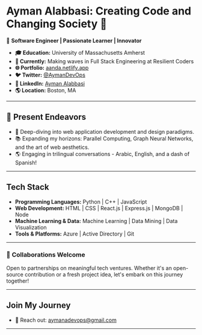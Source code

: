 # **Ayman Alabbasi: Creating Code and Changing Society 🌌**

🚀 **Software Engineer | Passionate Learner | Innovator**

- **🎓 Education:** University of Massachusetts Amherst
- **💼 Currently:** Making waves in Full Stack Engineering at Resilient Coders
- **🌐 Portfolio:** [aanda.netlify.app](https://aanda.netlify.app/)
- **🐦 Twitter:** [@AymanDevOps](https://twitter.com/AymanDevOps)
- **📧 LinkedIn:** [Ayman Alabbasi](https://linkedin.com/in/aymanalabbasi)
- **🌎 Location:** Boston, MA

---

## 🚀 **Present Endeavors**

- 🔧 Deep-diving into web application development and design paradigms.
- 📚 Expanding my horizons: Parallel Computing, Graph Neural Networks, and the art of web aesthetics.
- 🌎 Engaging in trilingual conversations - Arabic, English, and a dash of Spanish!

---

## **Tech Stack**

- **Programming Languages:** Python | C++ | JavaScript
- **Web Development:** HTML | CSS | React.js | Express.js | MongoDB | Node
- **Machine Learning & Data:** Machine Learning | Data Mining | Data Visualization
- **Tools & Platforms:** Azure | Active Directory | Git

---

### 🤝 **Collaborations Welcome**

Open to partnerships on meaningful tech ventures. Whether it's an open-source contribution or a fresh project idea, let's embark on this journey together!

---

## **Join My Journey**

- 📧 Reach out: aymanadevops@gmail.com

---


